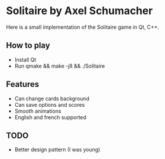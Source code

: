 Solitaire by Axel Schumacher
============================

Here is a small implementation of the Solitaire game in Qt, C++.

How to play
-----------

- Install Qt
- Run qmake && make -j8 && ./Solitaire

Features
--------

- Can change cards background
- Can save options and scores
- Smooth animations
- English and french supported

TODO
----

- Better design pattern (I was young)
